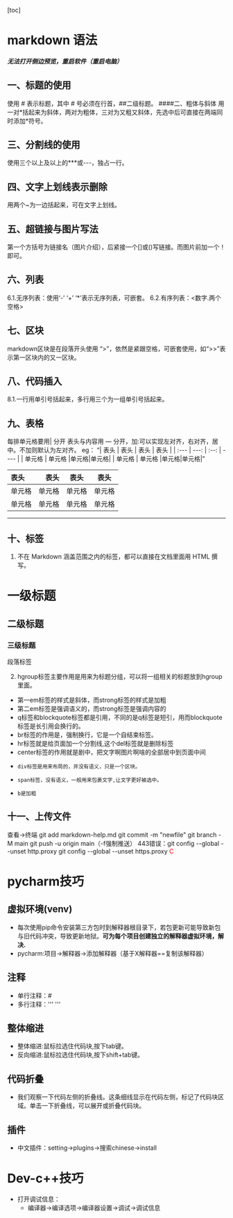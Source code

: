 [toc]

# markdown 语法
##### 无法打开侧边预览，重启软件（重启电脑）
##  一、标题的使用
使用 # 表示标题，其中 # 号必须在行首，##二级标题。
####二、粗体与斜体
用一对*括起来为斜体，两对为粗体，三对为又粗又斜体，先选中后可直接在两端同时添加\*符号。
##  三、分割线的使用
使用三个以上及以上的***或---，独占一行。
##  四、文字上划线表示删除
用两个~为一边括起来，可在文字上划线。
##  五、超链接与图片写法
第一个方括号为链接名（图片介绍），后紧接一个[]或()写链接。而图片前加一个！即可。
##  六、列表
6.1.无序列表：使用‘-’ ‘+’ ‘*’表示无序列表，可嵌套。
6.2.有序列表：<数字.两个空格>
##  七、区块
markdown区块是在段落开头使用 “>”，依然是紧跟空格，可嵌套使用，如“>>”表示第一区块内的又一区块。
##  八、代码插入
8.1.一行用单引号括起来，多行用三个为一组单引号括起来。
##  九、表格
每排单元格要用| 分开 表头与内容用 — 分开，加:可以实现左对齐，右对齐，居中。不加则默认为左对齐。
eg：
“|  表头   | 表头  | 表头 | 表头 |
| :---  | ---:  | :--: | ---- |
| 单元格  | 单元格 |单元格|单元格|
| 单元格  | 单元格 |单元格|单元格|”

|  表头   | 表头  | 表头 | 表头 |
| :---  | ---:  | :--: | ---- |
| 单元格  | 单元格 |单元格|单元格|
| 单元格  | 单元格 |单元格|单元格|
***
##  十、标签
1.  不在 Markdown 涵盖范围之内的标签，都可以直接在文档里面用 HTML 撰写。
<h1>一级标题</h1>
<h2>二级标题</h2> 
<h3>三级标题</h3>
<p>段落标签</p>

2.  hgroup标签主要作用是用来为标题分组，可以将一组相关的标题放到hgroup里面。
+  第一em标签的样式是斜体，而strong标签的样式是加粗
+  第二em标签是强调语义的，而strong标签是强调内容的
+   q标签和blockquote标签都是引用，不同的是q标签是短引，用而blockquote标签是长引用会换行的。
+   br标签的作用是，强制换行，它是一个自结束标签。
+    hr标签就是给页面加一个分割线,这个del标签就是删除标签
+    center标签的作用就是剧中，把文字啊图片啊啥的全部居中到页面中间
+     div标签是用来布局的，并没有语义，只是一个区块。
+     span标签，没有语义，一般用来包裹文字,让文字更好被选中。
+     b是加粗
##  十一、上传文件
查看->终端
git add markdown-help.md
git commit -m "newfile"
git branch -M main
git push -u origin main（-f强制推送）
443错误：git config --global --unset http.proxy
        git config --global --unset https.proxy
        <font color='red'> C </font>
# pycharm技巧
## 虚拟环境(venv)
+ 每次使用pip命令安装第三方包时到解释器根目录下，若包更新可能导致新包与旧代码冲突，导致更新地狱。**可为每个项目创建独立的解释器虚拟环境，解决.**
+ pycharm:项目->解释器->添加解释器（基于X解释器==复制该解释器）
## 注释
+ 单行注释：#
+ 多行注释：''' '''
## 整体缩进
+ 整体缩进:鼠标拉选住代码块,按下tab键。
+ 反向缩进:鼠标拉选住代码块,按下shift+tab键。
## 代码折叠
+ 我们观察一下代码左侧的折叠线。这条细线显示在代码左侧，标记了代码块区域。单击一下折叠线，可以展开或折叠代码块。
## 插件
+ 中文插件：setting->plugins->搜索chinese->install
# Dev-c++技巧
+ 打开调试信息：
    + 编译器->编译选项->编译器设置->调试->调试信息